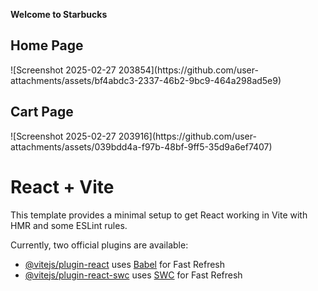 **Welcome to Starbucks**
<h2>Home Page</h2>
![Screenshot 2025-02-27 203854](https://github.com/user-attachments/assets/bf4abdc3-2337-46b2-9bc9-464a298ad5e9)
<br/>
<h2>Cart Page</h2>
![Screenshot 2025-02-27 203916](https://github.com/user-attachments/assets/039bdd4a-f97b-48bf-9ff5-35d9a6ef7407)

# React + Vite

This template provides a minimal setup to get React working in Vite with HMR and some ESLint rules.

Currently, two official plugins are available:

- [@vitejs/plugin-react](https://github.com/vitejs/vite-plugin-react/blob/main/packages/plugin-react/README.md) uses [Babel](https://babeljs.io/) for Fast Refresh
- [@vitejs/plugin-react-swc](https://github.com/vitejs/vite-plugin-react-swc) uses [SWC](https://swc.rs/) for Fast Refresh
